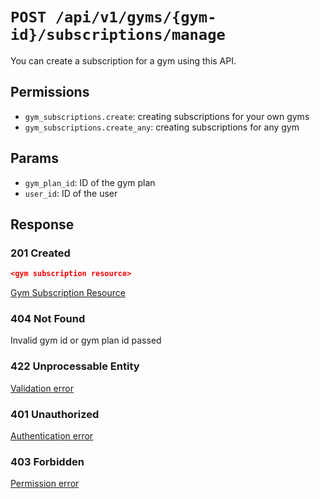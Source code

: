 # `POST /api/v1/gyms/{gym-id}/subscriptions/manage`
You can create a subscription for a gym using this API.


## Permissions

- `gym_subscriptions.create`: creating subscriptions for your own gyms
- `gym_subscriptions.create_any`: creating subscriptions for any gym

## Params

- `gym_plan_id`: ID of the gym plan
- `user_id`: ID of the user

## Response

### 201 Created
```json
<gym subscription resource>
```

[Gym Subscription Resource](../../../resources/gym_subscription.md)

### 404 Not Found
 Invalid gym id or gym plan id passed

### 422 Unprocessable Entity
[Validation error](../../../validation-errors.md)

### 401 Unauthorized
[Authentication error](../../../authentication-errors.md)

### 403 Forbidden
[Permission error](../../../permission-errors.md)
